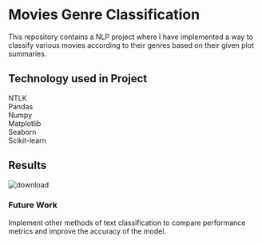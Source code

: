 # Movies Genre Classification
This repository contains a NLP project where I have implemented a way to classify various movies according to their genres based on their given plot summaries.

## Technology used in Project 
NTLK <br>
Pandas <br>
Numpy <br>
Matplotlib <br>
Seaborn <br>
Scikit-learn <br>

## Results
![download](https://github.com/aviralgupta393/Movie-Genre-Classification/assets/120169597/4074274e-8610-430d-bec9-03473590a95c)

### Future Work 
Implement other methods of text classification to compare performance metrics and improve the accuracy of the model.   
